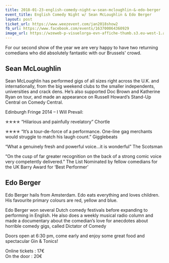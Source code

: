 ```yaml
---
title: 2018-01-23-english-comedy-night-w-sean-mcloughlin-&-edo-berger
event_title: English Comedy Night w/ Sean McLoughlin & Edo Berger
layout: post
ticket_url: https://www.weezevent.com/jan2018show2
fb_url: https://www.facebook.com/events/163700064360929
image_url: https://wzeweb-p-visuelorga-evn-affiche-thumb.s3.eu-west-1.amazonaws.com/affiche_306192.thumb53700.1514471968.jpg
---
```

For our second show of the year we are very happy to have two returning comedians who did absolutely fantastic with our Brussels' crowd.

## Sean McLoughlin

Sean McLoughlin has performed gigs of all sizes right across the U.K. and internationally, from the big weekend clubs to the smaller independents, universities and crack dens. He’s also supported Doc Brown and Katherine Ryan on tour, and made an appearance on Russell Howard’s Stand-Up Central on Comedy Central.

Edinburgh Fringe 2014 – I Will Prevail:

✭✭✭✭ “Hilarious and painfully revelatory” Chortle

✭✭✭✭ “It’s a tour-de-force of a performance. One-line gag merchants would struggle to match his laugh count.” Gigglebeats

“What a genuinely fresh and powerful voice…it is wonderful” The Scotsman

“On the cusp of far greater recognition on the back of a strong comic voice very competently delivered.” The List
Nominated by fellow comedians for the UK Barry Award for ‘Best Performer’

## Edo Berger

Edo Berger hails from Amsterdam. Edo eats everything and loves children. His favourite primary colours are red, yellow and blue.

Edo Berger won several Dutch comedy festivals before expanding to performing in English. He also does a weekly musical radio column and made a documentary about the comedian’s love for anecdotes about horrible comedy gigs, called Dictator of Comedy

Doors open at 6:30 pm, come early and enjoy some great food and spectacular Gin & Tonics!

Online tickets : 17€  
On the door : 20€